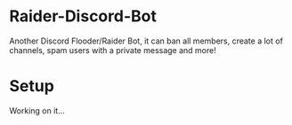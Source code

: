 # Raider-Discord-Bot
Another Discord Flooder/Raider Bot, it can ban all members, create a lot of channels, spam users with a private message and more!

# Setup
Working on it...
